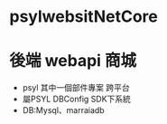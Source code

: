 # psylwebsitNetCore
# 後端 webapi 商城
- psyl 其中一個部件專案 跨平台
- 屬PSYL DBConfig SDK下系統
- DB:Mysql、marraiadb

